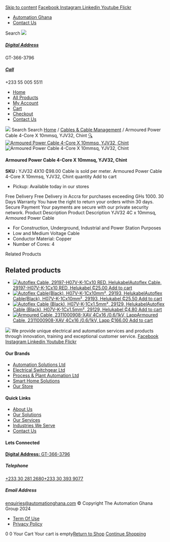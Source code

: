 [Skip to content](https://store.automationghana.com/product/armoured-power-cable-yjv32-4cx10-chint/#content)
[ Facebook ](https://www.facebook.com/automationgh/) [ Instagram ](https://www.instagram.com/automationgh/) [ Linkedin ](https://www.linkedin.com/company/the-automation-ghana-limited/) [ Youtube ](https://www.youtube.com/channel/UCurrRDUSm5oIW39VXjn1u0w) [ Flickr ](https://www.flickr.com/photos/181794037@N07/)
  * [ Automation Ghana ](https://automationghana.com)
  * [ Contact Us ](https://store.automationghana.com/contact/)


Search
[ ![](https://store.automationghana.com/wp-content/uploads/2024/04/Website-TAGG-Logo-BLUE.png) ](https://store.automationghana.com/)
[ ](https://maps.app.goo.gl/m4xeaagWCNbLk4jM6)
#####  [ Digital Address ](https://maps.app.goo.gl/m4xeaagWCNbLk4jM6)
GT-366-3796 
[ ](tel:+233550055511)
#####  [ Call ](tel:+233550055511)
+233 55 005 5511 
  * [Home](https://store.automationghana.com/)
  * [All Products](https://store.automationghana.com/shop/)
  * [My Account](https://store.automationghana.com/my-account/)
  * [Cart](https://store.automationghana.com/cart/)
  * [Checkout](https://store.automationghana.com/checkout/)
  * [Contact Us](https://store.automationghana.com/contact/)


[![](https://store.automationghana.com/wp-content/uploads/2024/04/AutomationGhana_logo_white.png)](https://store.automationghana.com)
Search
Search
[Home](https://store.automationghana.com) / [Cables & Cable Management](https://store.automationghana.com/product-category/cables-cable-management/) / Armoured Power Cable 4-Core X 10mmsq, YJV32, Chint
[🔍](https://store.automationghana.com/product/armoured-power-cable-yjv32-4cx10-chint/)
[![Armoured Power Cable 4-Core X 10mmsq, YJV32, Chint](https://store.automationghana.com/wp-content/uploads/2020/04/YJV32-4X10.jpg)](https://store.automationghana.com/wp-content/uploads/2020/04/YJV32-4X10.jpg)![Armoured Power Cable 4-Core X 10mmsq, YJV32, Chint](https://store.automationghana.com/wp-content/uploads/2020/04/YJV32-4X10.jpg)
####  Armoured Power Cable 4-Core X 10mmsq, YJV32, Chint 
**SKU :** YJV32 4X10 
₵98.00
Cable is sold per meter.
Armoured Power Cable 4-Core X 10mmsq, YJV32, Chint quantity
Add to cart
  * Pickup: Available today in our stores


Free Delivery 
Free Delivery in Accra for purchases exceeding GHs 1000. 
30 Days Warranty 
You have the right to return your orders within 30 days. 
Secure Payment 
Your payments are secure with our private security network. 
Product Description
Product Description
YJV32 4C x 10mmsq, Armoured Power Cable 
  * For Construction, Underground, Industrial and Power Station Purposes
  * Low and Medium Voltage Cable
  * Conductor Material: Copper
  * Number of Cores: 4


Related Products 
## Related products
  * [![Autoflex Cable, 29197-H07V-K-1Cx10 RED, Helukabel](https://store.automationghana.com/wp-content/uploads/2017/12/Cables-4-300x300.png)Autoflex Cable, 29197-H07V-K-1Cx10 RED, Helukabel ₵25.00 ](https://store.automationghana.com/product/autoflex-cable-29197-h07v-k-1cx10-red-helukabel/)
[Add to cart](https://store.automationghana.com/product/armoured-power-cable-yjv32-4cx10-chint/?add-to-cart=1477)
  * [![Autoflex Cable\(Black\), H07V-K-1Cx10mm², 29193, Helukabel](https://store.automationghana.com/wp-content/uploads/2019/12/CABLES-3-300x300.jpg)Autoflex Cable(Black), H07V-K-1Cx10mm², 29193, Helukabel ₵25.50 ](https://store.automationghana.com/product/autoflex-cable-29193-h07v-k-1cx10-blk-helukabel/)
[Add to cart](https://store.automationghana.com/product/armoured-power-cable-yjv32-4cx10-chint/?add-to-cart=1475)
  * [![Autoflex Cable \(Black\), H07V-K-1Cx1.5mm², 29129, Helukabel](https://store.automationghana.com/wp-content/uploads/2019/12/CABLES-3-300x300.jpg)Autoflex Cable (Black), H07V-K-1Cx1.5mm², 29129, Helukabel ₵4.80 ](https://store.automationghana.com/product/autoflex-cable-29129-h07v-k-1cx1-5-blk-helukabel/)
[Add to cart](https://store.automationghana.com/product/armoured-power-cable-yjv32-4cx10-chint/?add-to-cart=1460)
  * [![Armoured Cable, 2311000908-XAV 4Cx16 /0.6/1kV, Lapp](https://store.automationghana.com/wp-content/uploads/2019/12/Armoured-cable-300x300.jpg)Armoured Cable, 2311000908-XAV 4Cx16 /0.6/1kV, Lapp ₵166.00 ](https://store.automationghana.com/product/armoured-cable-2311000908-xav-4cx16-0-6-1kv-lapp/)
[Add to cart](https://store.automationghana.com/product/armoured-power-cable-yjv32-4cx10-chint/?add-to-cart=1455)


![](https://store.automationghana.com/wp-content/uploads/2024/04/AutomationGhana_logo_white.png)
We provide unique electrical and automation services and products through innovation, training and exceptional customer service.
[ Facebook ](https://www.facebook.com/automationgh/) [ Instagram ](https://www.instagram.com/automationgh/) [ Linkedin ](https://www.linkedin.com/company/the-automation-ghana-limited/) [ Youtube ](https://www.youtube.com/channel/UCurrRDUSm5oIW39VXjn1u0w) [ Flickr ](https://www.flickr.com/photos/181794037@N07/)
#### Our Brands
  * [ Automation Solutions Ltd ](https://store.automationghana.com/product/armoured-power-cable-yjv32-4cx10-chint/)
  * [ Electrical Switchgear Ltd ](https://store.automationghana.com/product/armoured-power-cable-yjv32-4cx10-chint/)
  * [ Process & Plant Automation Ltd ](https://store.automationghana.com/product/armoured-power-cable-yjv32-4cx10-chint/)
  * [ Smart Home Solutions ](https://store.automationghana.com/product/armoured-power-cable-yjv32-4cx10-chint/)
  * [ Our Store ](https://store.automationghana.com/product/armoured-power-cable-yjv32-4cx10-chint/)


#### Quick Links
  * [ About Us ](https://store.automationghana.com/product/armoured-power-cable-yjv32-4cx10-chint/)
  * [ Our Solutions ](https://store.automationghana.com/product/armoured-power-cable-yjv32-4cx10-chint/)
  * [ Our Services ](https://store.automationghana.com/product/armoured-power-cable-yjv32-4cx10-chint/)
  * [ Industries We Serve ](https://store.automationghana.com/product/armoured-power-cable-yjv32-4cx10-chint/)
  * [ Contact Us ](https://store.automationghana.com/product/armoured-power-cable-yjv32-4cx10-chint/)


#### Lets Connected
[**Digital Address:** GT-366-3796](https://maps.app.goo.gl/m4xeaagWCNbLk4jM6)
#####  Telephone 
[ +233 30 281 2680](tel:+233302812680)[+233 30 393 9077](https://store.automationghana.com/product/armoured-power-cable-yjv32-4cx10-chint/+233303939077)
#####  Email Address 
enquiries@automationghana.com 
© Copyright The Automation Ghana Group 2024
  * [ Term Of Use ](https://store.automationghana.com/product/armoured-power-cable-yjv32-4cx10-chint/)
  * [ Privacy Policy ](https://store.automationghana.com/product/armoured-power-cable-yjv32-4cx10-chint/)


0
0
Your Cart
Your cart is empty[Return to Shop](https://store.automationghana.com/shop/)
[Continue Shopping](https://store.automationghana.com/product/armoured-power-cable-yjv32-4cx10-chint/)
